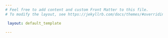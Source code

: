 ```yaml
---
# Feel free to add content and custom Front Matter to this file.
# To modify the layout, see https://jekyllrb.com/docs/themes/#overriding-theme-defaults

 layout: default_template

---
```

